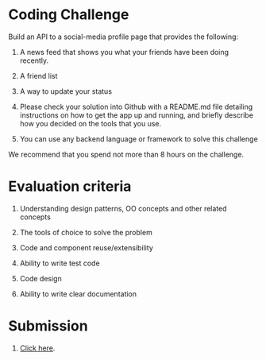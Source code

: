 # Coding Challenge

Build an API to a social-media profile page that provides the following:

1. A news feed that shows you what your friends have been doing recently.

2. A friend list

3. A way to update your status

4. Please check your solution into Github with a README.md file detailing instructions on how to get the app up and running, and briefly describe how you decided on the tools that you use.

5. You can use any backend language or framework to solve this challenge

We recommend that you spend not more than 8 hours on the challenge.

# Evaluation criteria

1. Understanding design patterns, OO concepts and other related concepts

2. The tools of choice to solve the problem

3. Code and component reuse/extensibility

4. Ability to write test code

5. Code design

6. Ability to write clear documentation

# Submission

1. [Click here](https://classroom.github.com/assignment-invitations/e3fc07fec392613f8d9e5326b28e807b).

